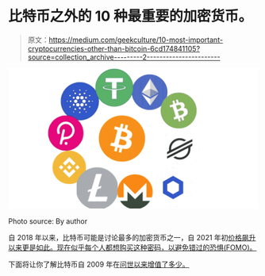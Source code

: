 # 比特币之外的 10 种最重要的加密货币。

> 原文：<https://medium.com/geekculture/10-most-important-cryptocurrencies-other-than-bitcoin-6cd174841105?source=collection_archive---------2----------------------->

![](img/88f100f8c0607aa9d2eb09d6aa0f4927.png)

Photo source: By author

自 2018 年以来，比特币可能是讨论最多的加密货币之一，自 2021 年初[价格飙升以来更是如此。现在似乎每个人都想购买这种密码，以避免错过的恐惧(FOMO)。](https://www.coindesk.com/price/bitcoin/)

下面将让你了解比特币自 2009 年在[问世以来增值了多少。](https://time.com/nextadvisor/investing/cryptocurrency/what-is-bitcoin/#:~:text=Bitcoin%20was%20created%20in%202009,value%20currency%2C%20comparable%20to%20gold.)